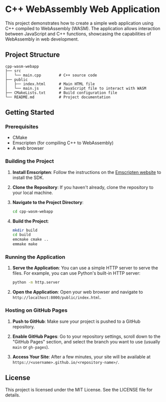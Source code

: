 # C++ WebAssembly Web Application

This project demonstrates how to create a simple web application using C++ compiled to WebAssembly (WASM). The application allows interaction between JavaScript and C++ functions, showcasing the capabilities of WebAssembly in web development.

## Project Structure

```
cpp-wasm-webapp
├── src
│   └── main.cpp        # C++ source code
├── public
│   ├── index.html      # Main HTML file
│   └── main.js         # JavaScript file to interact with WASM
├── CMakeLists.txt      # Build configuration file
└── README.md           # Project documentation
```

## Getting Started

### Prerequisites

- CMake
- Emscripten (for compiling C++ to WebAssembly)
- A web browser

### Building the Project

1. **Install Emscripten**: Follow the instructions on the [Emscripten website](https://emscripten.org/docs/getting_started/downloads.html) to install the SDK.

2. **Clone the Repository**: If you haven't already, clone the repository to your local machine.

3. **Navigate to the Project Directory**:
   ```bash
   cd cpp-wasm-webapp
   ```

4. **Build the Project**:
   ```bash
   mkdir build
   cd build
   emcmake cmake ..
   emmake make
   ```

### Running the Application

1. **Serve the Application**: You can use a simple HTTP server to serve the files. For example, you can use Python's built-in HTTP server:
   ```bash
   python -m http.server
   ```

2. **Open the Application**: Open your web browser and navigate to `http://localhost:8000/public/index.html`.

### Hosting on GitHub Pages

1. **Push to GitHub**: Make sure your project is pushed to a GitHub repository.

2. **Enable GitHub Pages**: Go to your repository settings, scroll down to the "GitHub Pages" section, and select the branch you want to use (usually `main` or `gh-pages`).

3. **Access Your Site**: After a few minutes, your site will be available at `https://<username>.github.io/<repository-name>/`.

## License

This project is licensed under the MIT License. See the LICENSE file for details.